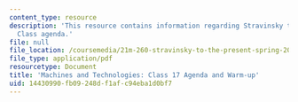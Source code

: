 ```yaml
---
content_type: resource
description: 'This resource contains information regarding Stravinsky to the present:
  Class agenda.'
file: null
file_location: /coursemedia/21m-260-stravinsky-to-the-present-spring-2016/14430990fb09248df1afc94eba1d0bf7_MIT21M_260S16_class17.pdf
file_type: application/pdf
resourcetype: Document
title: 'Machines and Technologies: Class 17 Agenda and Warm-up'
uid: 14430990-fb09-248d-f1af-c94eba1d0bf7
---
```

